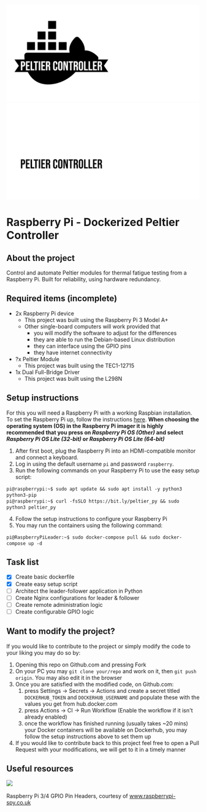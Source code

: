 ![](/html-src/assets/banner_light.png#gh-light-mode-only) 
![](/html-src/assets/banner_dark.png#gh-dark-mode-only) 

# Raspberry Pi - Dockerized Peltier Controller

## About the project

Control and automate Peltier modules for thermal fatigue testing from a Raspberry Pi. Built for reliability, using hardware redundancy.

## Required items (incomplete)

- 2x Raspberry Pi device
  - This project was built using the Raspberry Pi 3 Model A+
  - Other single-board computers will work provided that
    - you will modify the software to adjust for the differences
    - they are able to run the Debian-based Linux distribution
    - they can interface using the GPIO pins
    - they have internet connectivity
- ?x Peltier Module
  - This project was built using the TEC1-12715
- 1x Dual Full-Bridge Driver
  - This project was built using the L298N

## Setup instructions

For this you will need a Raspberry Pi with a working Raspbian installation. To set the Raspberry Pi up, follow the instructions [here](https://www.raspberrypi.com/documentation/computers/getting-started.html#setting-up-your-raspberry-pi). **When choosing the operating system (OS) in the Raspberry Pi imager it is highly recommended that you press on *Raspberry Pi OS (Other)* and select *Raspberry Pi OS Lite (32-bit)* or *Raspberry Pi OS Lite (64-bit)*** 

1. After first boot, plug the Raspberry Pi into an HDMI-compatible monitor and connect a keyboard. 
2. Log in using the default username `pi` and password `raspberry`.
3. Run the following commands on your Raspberry Pi to use the easy setup script:
```console
pi@raspberrypi:~$ sudo apt update && sudo apt install -y python3 python3-pip
pi@raspberrypi:~$ curl -fsSLO https://bit.ly/peltier_py && sudo python3 peltier_py
```
4. Follow the setup instructions to configure your Raspberry Pi
5. You may run the containers using the following command:
```console
pi@RaspberryPiLeader:~$ sudo docker-compose pull && sudo docker-compose up -d
```

## Task list

- [x] Create basic dockerfile
- [x] Create easy setup script
- [ ] Architect the leader-follower application in Python
- [ ] Create Nginx configurations for leader & follower
- [ ] Create remote administration logic
- [ ] Create configurable GPIO logic

## Want to modify the project?

If you would like to contribute to the project or simply modify the code to your liking you may do so by:

1. Opening this repo on Github.com and pressing Fork
2. On your PC you may `git clone your/repo` and work on it, then `git push origin`. You may also edit it in the browser
3. Once you are satisfied with the modified code, on Github.com:
    1. press Settings &#8594; Secrets &#8594; Actions and create a secret titled `DOCKERHUB_TOKEN` and `DOCKERHUB_USERNAME` and populate these with the values you get from hub.docker.com
    2.  press Actions &#8594; CI &#8594; Run Workflow (Enable the workflow if it isn't already enabled)
    3.  once the workflow has finished running (usually takes ~20 mins) your Docker containers will be available on Dockerhub, you may follow the setup instructions above to set them up
4. If you would like to contribute back to this project feel free to open a Pull Request with your modifications, we will get to it in a timely manner

## Useful resources

![](https://www.raspberrypi-spy.co.uk/wp-content/uploads/2012/06/Raspberry-Pi-GPIO-Header-with-Photo.png)

Raspberry Pi 3/4 GPIO Pin Headers, courtesy of www.raspberrypi-spy.co.uk

